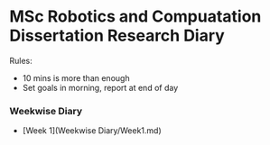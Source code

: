 # MSc Robotics and Compuatation Dissertation Research Diary

Rules: 
* 10 mins is more than enough 
* Set goals in morning, report at end of day

### Weekwise Diary
- [Week 1](Weekwise Diary/Week1.md)
